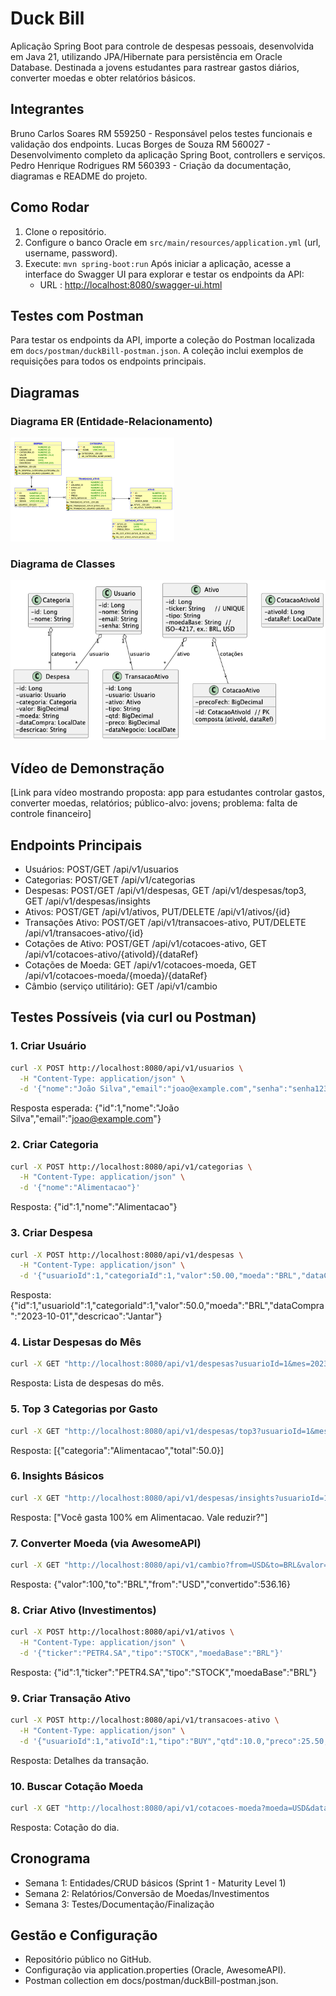 # Duck Bill

Aplicação Spring Boot para controle de despesas pessoais, desenvolvida em Java 21, utilizando JPA/Hibernate para persistência em Oracle Database. Destinada a jovens estudantes para rastrear gastos diários, converter moedas e obter relatórios básicos.

## Integrantes
Bruno Carlos Soares RM 559250 - Responsável pelos testes funcionais e validação dos endpoints.
Lucas Borges de Souza RM 560027 - Desenvolvimento completo da aplicação Spring Boot, controllers e serviços.
Pedro Henrique Rodrigues RM 560393 - Criação da documentação, diagramas e README do projeto.


## Como Rodar
1. Clone o repositório.
2. Configure o banco Oracle em `src/main/resources/application.yml` (url, username, password).
3. Execute: `mvn spring-boot:run`
Após iniciar a aplicação, acesse a interface do Swagger UI para explorar e testar os endpoints da API:
   - URL : [http://localhost:8080/swagger-ui.html](http://localhost:8080/swagger-ui.html)

## Testes com Postman
Para testar os endpoints da API, importe a coleção do Postman localizada em `docs/postman/duckBill-postman.json`. A coleção inclui exemplos de requisições para todos os endpoints principais.
   

## Diagramas
### Diagrama ER (Entidade-Relacionamento)
![Diagrama ER](docs/images/DER.png)

### Diagrama de Classes
![Diagrama de Classes](docs/images/D_Classes.png)

## Vídeo de Demonstração
[Link para vídeo mostrando proposta: app para estudantes controlar gastos, converter moedas, relatórios; público-alvo: jovens; problema: falta de controle financeiro]

## Endpoints Principais
- Usuários: POST/GET /api/v1/usuarios
- Categorias: POST/GET /api/v1/categorias
- Despesas: POST/GET /api/v1/despesas, GET /api/v1/despesas/top3, GET /api/v1/despesas/insights
- Ativos: POST/GET /api/v1/ativos, PUT/DELETE /api/v1/ativos/{id}
- Transações Ativo: POST/GET /api/v1/transacoes-ativo, PUT/DELETE /api/v1/transacoes-ativo/{id}
- Cotações de Ativo: POST/GET /api/v1/cotacoes-ativo, GET /api/v1/cotacoes-ativo/{ativoId}/{dataRef}
- Cotações de Moeda: GET /api/v1/cotacoes-moeda, GET /api/v1/cotacoes-moeda/{moeda}/{dataRef}
- Câmbio (serviço utilitário): GET /api/v1/cambio

## Testes Possíveis (via curl ou Postman)
### 1. Criar Usuário
```bash
curl -X POST http://localhost:8080/api/v1/usuarios \
  -H "Content-Type: application/json" \
  -d '{"nome":"João Silva","email":"joao@example.com","senha":"senha123"}'
```
Resposta esperada: {"id":1,"nome":"João Silva","email":"joao@example.com"}

### 2. Criar Categoria
```bash
curl -X POST http://localhost:8080/api/v1/categorias \
  -H "Content-Type: application/json" \
  -d '{"nome":"Alimentacao"}'
```
Resposta: {"id":1,"nome":"Alimentacao"}

### 3. Criar Despesa
```bash
curl -X POST http://localhost:8080/api/v1/despesas \
  -H "Content-Type: application/json" \
  -d '{"usuarioId":1,"categoriaId":1,"valor":50.00,"moeda":"BRL","dataCompra":"2023-10-01","descricao":"Jantar"}'
```
Resposta: {"id":1,"usuarioId":1,"categoriaId":1,"valor":50.0,"moeda":"BRL","dataCompra":"2023-10-01","descricao":"Jantar"}

### 4. Listar Despesas do Mês
```bash
curl -X GET "http://localhost:8080/api/v1/despesas?usuarioId=1&mes=2023-10"
```
Resposta: Lista de despesas do mês.

### 5. Top 3 Categorias por Gasto
```bash
curl -X GET "http://localhost:8080/api/v1/despesas/top3?usuarioId=1&mes=2023-10"
```
Resposta: [{"categoria":"Alimentacao","total":50.0}]

### 6. Insights Básicos
```bash
curl -X GET "http://localhost:8080/api/v1/despesas/insights?usuarioId=1&mes=2023-10"
```
Resposta: ["Você gasta 100% em Alimentacao. Vale reduzir?"]

### 7. Converter Moeda (via AwesomeAPI)
```bash
curl -X GET "http://localhost:8080/api/v1/cambio?from=USD&to=BRL&valor=100"
```
Resposta: {"valor":100,"to":"BRL","from":"USD","convertido":536.16}

### 8. Criar Ativo (Investimentos)
```bash
curl -X POST http://localhost:8080/api/v1/ativos \
  -H "Content-Type: application/json" \
  -d '{"ticker":"PETR4.SA","tipo":"STOCK","moedaBase":"BRL"}'
```
Resposta: {"id":1,"ticker":"PETR4.SA","tipo":"STOCK","moedaBase":"BRL"}

### 9. Criar Transação Ativo
```bash
curl -X POST http://localhost:8080/api/v1/transacoes-ativo \
  -H "Content-Type: application/json" \
  -d '{"usuarioId":1,"ativoId":1,"tipo":"BUY","qtd":10.0,"preco":25.50,"dataNegocio":"2023-10-01"}'
```
Resposta: Detalhes da transação.

### 10. Buscar Cotação Moeda
```bash
curl -X GET "http://localhost:8080/api/v1/cotacoes-moeda?moeda=USD&dataRef=2023-10-01"
```
Resposta: Cotação do dia.

## Cronograma
- Semana 1: Entidades/CRUD básicos (Sprint 1 - Maturity Level 1)
- Semana 2: Relatórios/Conversão de Moedas/Investimentos
- Semana 3: Testes/Documentação/Finalização

## Gestão e Configuração
- Repositório público no GitHub.
- Configuração via application.properties (Oracle, AwesomeAPI).
- Postman collection em docs/postman/duckBill-postman.json.
